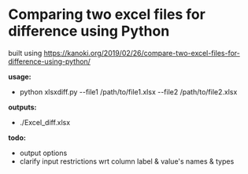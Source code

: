 # Comparing two excel files for difference using Python

built using https://kanoki.org/2019/02/26/compare-two-excel-files-for-difference-using-python/

**usage:**
- python xlsxdiff.py --file1 /path/to/file1.xlsx --file2 /path/to/file2.xlsx

**outputs:**
- ./Excel_diff.xlsx

**todo:**
- output options
- clarify input restrictions wrt column label & value's names & types
